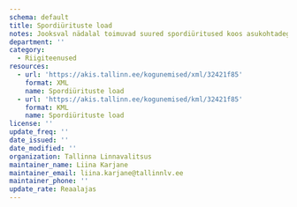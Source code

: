 ```yaml
---
schema: default
title: Spordiürituste load
notes: Jooksval nädalal toimuvad suured spordiüritused koos asukohtadega
department: ''
category:
  - Riigiteenused
resources:
  - url: 'https://akis.tallinn.ee/kogunemised/xml/32421f85'
    format: XML
    name: Spordiürituste load
  - url: 'https://akis.tallinn.ee/kogunemised/kml/32421f85'
    format: KML
    name: Spordiürituste load
license: ''
update_freq: ''
date_issued: ''
date_modified: ''
organization: Tallinna Linnavalitsus
maintainer_name: Liina Karjane
maintainer_email: liina.karjane@tallinnlv.ee
maintainer_phone: ''
update_rate: Reaalajas
---
```


